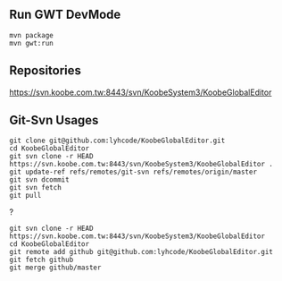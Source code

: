 
## Run GWT DevMode ##

    mvn package
    mvn gwt:run

## Repositories ##

https://svn.koobe.com.tw:8443/svn/KoobeSystem3/KoobeGlobalEditor


## Git-Svn Usages ##

    git clone git@github.com:lyhcode/KoobeGlobalEditor.git
    cd KoobeGlobalEditor
    git svn clone -r HEAD https://svn.koobe.com.tw:8443/svn/KoobeSystem3/KoobeGlobalEditor .
    git update-ref refs/remotes/git-svn refs/remotes/origin/master
    git svn dcommit
    git svn fetch
    git pull

?

    git svn clone -r HEAD https://svn.koobe.com.tw:8443/svn/KoobeSystem3/KoobeGlobalEditor
    cd KoobeGlobalEditor
    git remote add github git@github.com:lyhcode/KoobeGlobalEditor.git
    git fetch github
    git merge github/master

